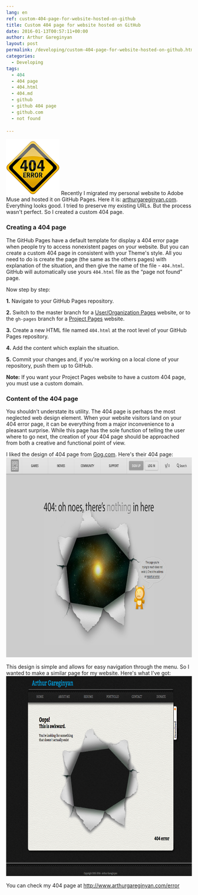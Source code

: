 ```yaml
---
lang: en
ref: custom-404-page-for-website-hosted-on-github
title: Custom 404 page for website hosted on GitHub
date: 2016-01-13T00:57:11+00:00
author: Arthur Gareginyan
layout: post
permalink: /developing/custom-404-page-for-website-hosted-on-github.html
categories:
  - Developing
tags:
  - 404
  - 404 page
  - 404.html
  - 404.md
  - github
  - github 404 page
  - github.com
  - not found

---
```


![thumb](/images/404-error-icon.png)
Recently I migrated my personal website to Adobe Muse and hosted it on GitHub Pages. Here it is: <a href="http://www.arthurgareginyan.com" target="_blank">arthurgareginyan.com</a>. Everything looks good. I tried to preserve my existing URLs. But the process wasn't perfect. So I created a custom 404 page. 
 

### Creating a 404 page

The GitHub Pages have a default template for display a 404 error page when people try to access nonexistent pages on your website. But you can create a custom 404 page in consistent with your Theme's style. All you need to do is create the page (the same as the others pages) with explanation of the situation, and then give the name of the file - `404.html`. GitHub will automatically use yours `404.html` file as the “page not found” page.

Now step by step:

**1.** Navigate to your GitHub Pages repository.

**2.** Switch to the master branch for a <a href="https://help.github.com/articles/user-organization-and-project-pages/#user--organization-pages" target="_blank">User/Organization Pages</a> website, or to the `gh-pages` branch for a <a href="https://help.github.com/articles/user-organization-and-project-pages/#project-pages" target="_blank">Project Pages</a> website.

**3.** Create a new HTML file named `404.html` at the root level of your GitHub Pages repository.

**4.** Add the content which explain the situation.

**5.** Commit your changes and, if you're working on a local clone of your repository, push them up to GitHub.

**Note:** If you want your Project Pages website to have a custom 404 page, you must use a custom domain.


### Content of the 404 page

You shouldn’t understate its utility. The 404 page is perhaps the most neglected web design element. When your website visitors land on your 404 error page, it can be everything from a major inconvenience to a pleasant surprise. While this page has the sole function of telling the user where to go next, the creation of your 404 page should be approached from both a creative and functional point of view.

I liked the design of 404 page from <a href="http://www.gog.com/error/404" target="_blank">Gog.com</a>. Here's their 404 page:
<img src="/images/404-example.png" alt="static contact form" width="1024" height="541" />

This design is simple and allows for easy navigation through the menu. So I wanted to make a similar page for my website. Here's what I've got:
<img src="/images/404.png" alt="static contact form" width="1024" height="541" />

You can check my 404 page at <a href="http://www.arthurgareginyan.com/error" target="_blank">http://www.arthurgareginyan.com/error</a>
